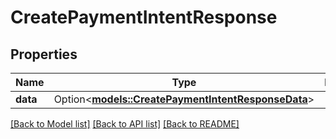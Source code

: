# CreatePaymentIntentResponse

## Properties

Name | Type | Description | Notes
------------ | ------------- | ------------- | -------------
**data** | Option<[**models::CreatePaymentIntentResponseData**](CreatePaymentIntentResponse_data.md)> |  | [optional]

[[Back to Model list]](../README.md#documentation-for-models) [[Back to API list]](../README.md#documentation-for-api-endpoints) [[Back to README]](../README.md)


